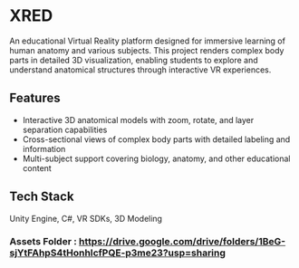 # XRED

An educational Virtual Reality platform designed for immersive learning of human anatomy and various subjects. This project renders complex body parts in detailed 3D visualization, enabling students to explore and understand anatomical structures through interactive VR experiences.

## Features
- Interactive 3D anatomical models with zoom, rotate, and layer separation capabilities
- Cross-sectional views of complex body parts with detailed labeling and information
- Multi-subject support covering biology, anatomy, and other educational content

## Tech Stack
Unity Engine, C#, VR SDKs, 3D Modeling

### Assets Folder : https://drive.google.com/drive/folders/1BeG-sjYtFAhpS4tHonhIcfPQE-p3me23?usp=sharing
